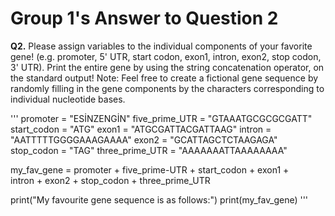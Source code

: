 # Group 1's Answer to Question 2

**Q2.** Please assign variables to the individual components of your favorite gene! (e.g.
promoter, 5' UTR, start codon, exon1, intron, exon2, stop codon, 3' UTR). Print the entire gene
by using the string concatenation operator, on the standard output! Note: Feel free to create a
fictional gene sequence by randomly filling in the gene components by the characters
corresponding to individual nucleotide bases.

'''
promoter = "ESİNZENGİN"
five_prime_UTR = "GTAAATGCGCGCGATT"
start_codon = "ATG"
exon1 = "ATGCGATTACGATTAAG"
intron = "AATTTTTGGGGAAAGAAAA"
exon2 = "GCATTAGCTCTAAGAGA"
stop_codon = "TAG"
three_prime_UTR = "AAAAAAATTAAAAAAAA"

my_fav_gene = promoter + five_prime-UTR + start_codon + exon1 + \
intron + exon2 + stop_codon + three_prime_UTR

print("My favourite gene sequence is as follows:")
print(my_fav_gene)
'''
